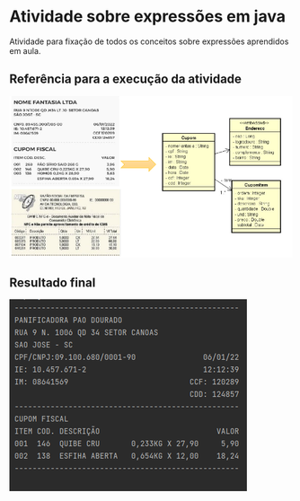 
# Atividade sobre expressões em java

Atividade para fixação de todos os conceitos sobre expressões aprendidos em aula.


## Referência para a execução da atividade




![Atividade](https://github.com/fabiopenha/mjv-grupo04-expressions/blob/master/img/atvidade.png?raw=true)

## Resultado final

![resultado](https://github.com/fabiopenha/mjv-grupo04-expressions/blob/master/img/cupom.png?raw=true)

